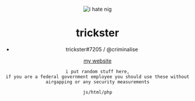 <div align=center>
  
  
  ![i hate nig](https://media.tenor.com/S9enOIQiZ8gAAAAC/troll-troll-face.gif)
  # trickster
- trickster#7205 / @criminalise

  
[my website](https://trickster.pw)
  
 
  
  ```
  i put random stuff here,
  if you are a federal government employee you should use these without airgapping or any security measurements

  js/html/php
  ```
  
  
  
  
  
  </div
